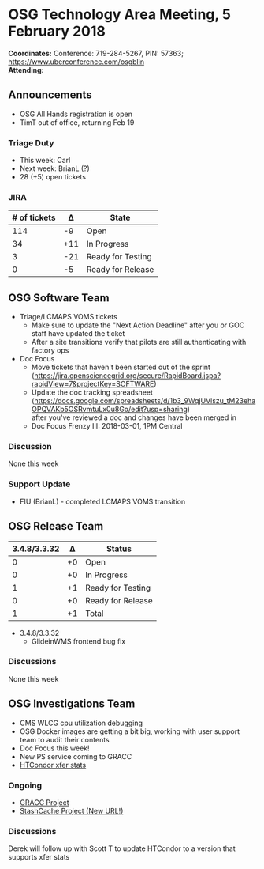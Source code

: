 # OSG Technology Area Meeting,  5 February 2018

**Coordinates:** Conference: 719-284-5267, PIN: 57363; <https://www.uberconference.com/osgblin>   
**Attending:**  


## Announcements

-   OSG All Hands registration is open
-   TimT out of office, returning Feb 19


### Triage Duty

-   This week: Carl
-   Next week: BrianL (?)
-   28 (+5) open tickets


### JIRA

| # of tickets | &Delta; | State             |
|------------ |------- |----------------- |
| 114          | -9     | Open              |
| 34           | +11     | In Progress       |
| 3           | -21      | Ready for Testing |
| 0            | -5      | Ready for Release |


## OSG Software Team

-   Triage/LCMAPS VOMS tickets  
    -   Make sure to update the "Next Action Deadline" after you or GOC staff have updated the ticket
    -   After a site transitions verify that pilots are still authenticating with factory ops
-   Doc Focus  
    -   Move tickets that haven't been started out of the sprint (<https://jira.opensciencegrid.org/secure/RapidBoard.jspa?rapidView=7&projectKey=SOFTWARE>)
    -   Update the doc tracking spreadsheet (<https://docs.google.com/spreadsheets/d/1b3_9WqjUVlszu_tM23ehaOPQVAKb5OSRvmtuLx0u8Go/edit?usp=sharing>)  
        after you've reviewed a doc and changes have been merged in
    -   Doc Focus Frenzy III: 2018-03-01, 1PM Central


### Discussion

None this week  


### Support Update

-   FIU (BrianL) - completed LCMAPS VOMS transition


## OSG Release Team

| 3.4.8/3.3.32 | &Delta; | Status            |
|------------ |------- |----------------- |
| 0            | +0      | Open              |
| 0            | +0      | In Progress       |
| 1            | +1      | Ready for Testing |
| 0            | +0      | Ready for Release |
| 1            | +1      | Total             |

-   3.4.8/3.3.32  
    -   GlideinWMS frontend bug fix


### Discussions

None this week  


## OSG Investigations Team

-   CMS WLCG cpu utilization debugging
-   OSG Docker images are getting a bit big, working with user support team to audit their contents
-   Doc Focus this week!
-   New PS service coming to GRACC
-   [HTCondor xfer stats](https://gracc.opensciencegrid.org/kibana/app/kibana#/dashboard/AWC4YIw_ZzwVQT7jgpwE)


### Ongoing

-   [GRACC Project](https://jira.opensciencegrid.org/projects/GRACC/)
-   [StashCache Project (New URL!)](https://opensciencegrid.github.io/StashCache/)


### Discussions

Derek will follow up with Scott T to update HTCondor to a version that supports xfer stats
